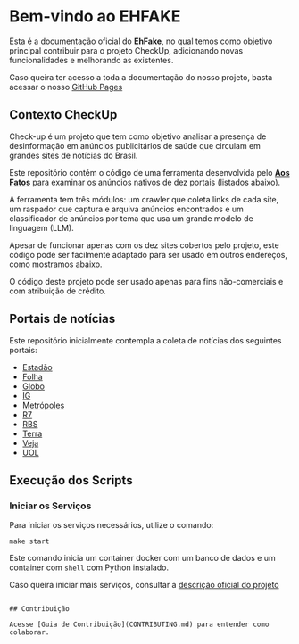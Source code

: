 # Bem-vindo ao EHFAKE

Esta é a documentação oficial do **EhFake**, no qual temos como objetivo principal contribuir para o projeto CheckUp, adicionando novas funcionalidades e melhorando as existentes. 

Caso queira ter acesso a toda a documentação do nosso projeto, basta acessar o nosso [GitHub Pages](https://eh-fake.github.io/docs/)

## Contexto CheckUp

Check-up é um projeto que tem como objetivo analisar a presença de desinformação em anúncios publicitários de saúde que circulam em grandes sites de notícias do Brasil.

Este repositório contém o código de uma ferramenta desenvolvida pelo [**Aos Fatos**](https://aosfatos.org) para examinar os anúncios nativos de dez portais (listados abaixo).

A ferramenta tem três módulos: um crawler que coleta links de cada site, um raspador que captura e arquiva anúncios encontrados e um classificador de anúncios por tema que usa um grande modelo de linguagem (LLM).

Apesar de funcionar apenas com os dez sites cobertos pelo projeto, este código pode ser facilmente adaptado para ser usado em outros endereços, como mostramos abaixo.

O código deste projeto pode ser usado apenas para fins não-comerciais e com atribuição de crédito.

## Portais de notícias
Este repositório inicialmente contempla a coleta de notícias dos seguintes portais:

 - [Estadão](https://www.estadao.com.br)
 - [Folha](https://www.folha.uol.com.br)
 - [Globo](https://oglobo.globo.com/)
 - [IG](https://www.ig.com.br)
 - [Metrópoles](https://www.metropoles.com)
 - [R7](https://www.r7.com)
 - [RBS](https://www.clicrbs.com.br)
 - [Terra](https://www.terra.com.br)
 - [Veja](https://veja.abril.com.br)
 - [UOL](https://www.uol.com.br)

## Execução dos Scripts

### Iniciar os Serviços

Para iniciar os serviços necessários, utilize o comando:

`make start`

Este comando inicia um container docker com um banco de dados
e um container com `shell` com Python instalado.

Caso queira iniciar mais serviços, consultar a [descrição oficial do projeto](https://github.com/EH-FAKE/check-up/blob/develop/README.md)
```

## Contribuição

Acesse [Guia de Contribuição](CONTRIBUTING.md) para entender como colaborar.